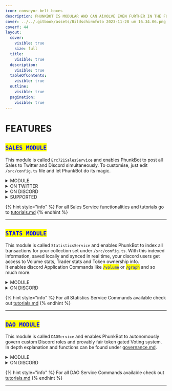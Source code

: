 ```yaml
---
icon: conveyor-belt-boxes
description: PHUNKBOT IS MODULAR AND CAN AiVOLVE EVEN FURTHER IN THE FUTURE
cover: ../../.gitbook/assets/Bildschirmfoto 2023-11-28 um 16.34.06.png
coverY: 44
layout:
  cover:
    visible: true
    size: full
  title:
    visible: true
  description:
    visible: true
  tableOfContents:
    visible: true
  outline:
    visible: true
  pagination:
    visible: true
---
```


# FEATURES

## <mark style="color:blue;">`SALES MODULE`</mark>

This module is called `Erc721SalesService` and enables PhunkBot to post all Sales to Twitter and Discord simultaneously. To customise, just edit `/src/config.ts` file and let PhunkBot do its magic.

<details>

<summary>MODULE</summary>

{% code title="app.module.ts" %}
```typescript
import { Erc721SalesService } from './erc721sales.service';
```
{% endcode %}

</details>

<details>

<summary>ON TWITTER</summary>

#### Sample of PhunkBot Log for successfully processed Sales event

```log
2023-11-28 00:43:15] [base.service] [info]: Successfully tweeted: 1729299877790662770 -> Phunk #2949 was flipped for Ξ0.202 ($411) by servo.eth
| https://t.co/0MvKrg7ULB https://t.co/26upLUEDHu 
```

#### Output:

[https://x.com/PhunkBot/status/1729299877790662770](https://x.com/PhunkBot/status/1729299877790662770?s=20)

<img src="../../.gitbook/assets/Bildschirmfoto 2023-11-29 um 08.02.44.png" alt="" data-size="original">

</details>

<details>

<summary>ON DISCORD</summary>

#### Discord Output for tweet above

<img src="../../.gitbook/assets/Bildschirmfoto 2023-11-28 um 15.34.02 (1).png" alt="" data-size="original">

</details>

<details>

<summary>SUPPORTED</summary>

* [NotLarvaLabs](../notlarvalabs/) marketplace - Support for Bids, Buys and Sells.
* BLUR.io - Sweeps, Buys and Sells & support for **ERC20** "blurio pool" wrapped ETH.
* OpenSea marketplace (inkl. SeaPort) - Sweeps, Buys and Sells.
* LooksRare v2 - Sweeps, Buys and Sells.
* NFTX - Sweeps, Buys and Sells.
* X2Y2 - Sweeps, Buys and Sells.
* **MEV** sniping bot exotic transactions.
* <mark style="background-color:orange;">**CLI mode feature:**</mark> [<mark style="background-color:orange;">**CLI**</mark>](tutorials.md) <mark style="background-color:orange;">command implemented to replay transaction.</mark>
* Integrated **flywheel** (phunks.pro) sales into bot with custom Message.
* Integrated **Auctions** (phunks.auction) **sales only** with custom Message.
* **Embedded** discord bot design implemented with dynamic smart exchange **ICON** support.

</details>

{% hint style="info" %}
For all Sales Service functionalities and tutorials go to [tutorials.md](tutorials.md "mention")
{% endhint %}

***

## <mark style="color:blue;">`STATS MODULE`</mark>

This module is called `StatisticsService` and enables PhunkBot to index all transactions for your collection set under `/src/config.ts`.  With this indexed information, saved locally and synced in real time, your discord users get access to Volume stats, Trader stats and Token ownership info. \
It enables discord Application Commands like <mark style="color:blue;">`/volume`</mark> or <mark style="color:blue;">`/graph`</mark> and so much more.

<details>

<summary>MODULE</summary>

{% code title="app.module.ts" %}
```typescript
import { StatisticsService } from './extensions/statistics.extension.service';
```
{% endcode %}

</details>

<details>

<summary>ON DISCORD</summary>

#### Sample of PhunkBot Log for command <mark style="color:blue;">/owned \<wallet></mark>

```log
[2023-11-26 17:18:54] [statistics.service] [info]: ./token_images/phunk1313.png 
[2023-11-26 17:18:54] [statistics.service] [info]: ./token_images/phunk3301.png 
[2023-11-26 17:18:54] [statistics.service] [info]: ./token_images/phunk5799.png 
[2023-11-26 17:18:54] [statistics.service] [info]: ./token_images/phunk6128.png
```

#### Output:

<img src="../../.gitbook/assets/Bildschirmfoto 2023-11-28 um 15.54.57.png" alt="" data-size="original">

</details>

{% hint style="info" %}
For all Statistics Service Commands available check out [tutorials.md](tutorials.md "mention")&#x20;
{% endhint %}

***

## <mark style="color:blue;">`DAO MODULE`</mark>

This module is called `DAOService` and enables PhunkBot to autonomously govern custom Discord roles and provably fair token gated Voting system. \
In depth explanation and functions can be found under [governance.md](governance.md "mention").&#x20;

<details>

<summary>MODULE</summary>

{% code title="app.module.ts" %}
```typescript
import { DAOService } from './extensions/dao/dao.extension.service';
import { DAOController } from './extensions/dao/dao.controller';
```
{% endcode %}

</details>

<details>

<summary>ON DISCORD</summary>

#### Sample of PhunkBot command <mark style="color:blue;">/createpoll</mark>

<img src="../../.gitbook/assets/image (12) (3).png" alt="" data-size="original">

#### Output:

![](<../../.gitbook/assets/image (53).png>)

</details>

{% hint style="info" %}
For all DAO Service Commands available check out [tutorials.md](tutorials.md "mention")
{% endhint %}

***
